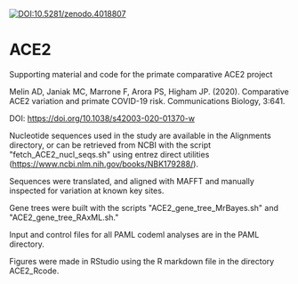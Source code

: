 [![DOI:10.5281/zenodo.4018807](https://zenodo.org/badge/DOI/10.5281/zenodo.4018807.svg)](https://zenodo.org/badge/DOI/10.5281/zenodo.4018807)

# ACE2
Supporting material and code for the primate comparative ACE2 project

Melin AD, Janiak MC, Marrone F, Arora PS, Higham JP. (2020). Comparative ACE2 variation and primate COVID-19 risk. Communications Biology, 3:641.

DOI: https://doi.org/10.1038/s42003-020-01370-w

Nucleotide sequences used in the study are available in the Alignments directory, or can be retrieved from NCBI with the script "fetch_ACE2_nucl_seqs.sh" using entrez direct utilities (https://www.ncbi.nlm.nih.gov/books/NBK179288/).

Sequences were translated, and aligned with MAFFT and manually inspected for variation at known key sites. 

Gene trees were built with the scripts "ACE2_gene_tree_MrBayes.sh" and "ACE2_gene_tree_RAxML.sh."

Input and control files for all PAML codeml analyses are in the PAML directory.

Figures were made in RStudio using the R markdown file in the directory ACE2_Rcode.
